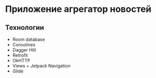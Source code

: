 # Приложение агрегатор новостей
## Технологии
* Room database
* Coroutines
* Dagger Hilt
* Retrofit
* OkHTTP
* Views + Jetpack Navigation
* Glide
